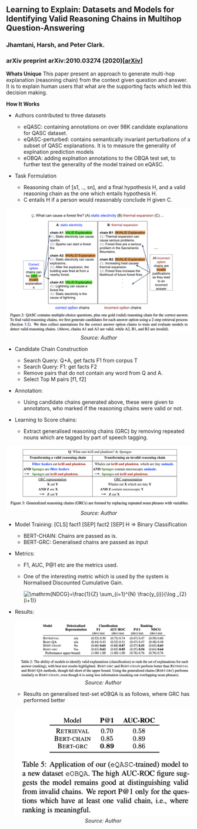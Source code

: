 ## Learning to Explain: Datasets and Models for Identifying Valid Reasoning Chains in Multihop Question-Answering
### Jhamtani, Harsh, and Peter Clark. 
### arXiv preprint arXiv:2010.03274 (2020)[[arXiv](https://arxiv.org/pdf/2010.03274.pdf)]

**Whats Unique**
This paper present an approach to generate multi-hop explanation (reasoning chain) from the context given question and answer. It is to explain human users that what are the supporting facts which led this decision making.

**How It Works**
* Authors contributed to three datasets
    * eQASC: containing annotations on over 98K candidate explanations for QASC dataset.
    * eQASC-perturbed: contains semantically invariant perturbations of a subset of QASC explanations. It is to measure the generality of explnation prediction models
    * eOBQA: adding explnation annotations to the OBQA test set, to further test the generality of the model trained on eQASC.

* Task Formulation
    * Reasoning chain of [s1, .., sn], and a final hypothesis H, and a valid reasoning chain as the one which entails hypothesis H.
    * C entails H if a person would reasonably conclude H given C.
<p align="center">
    <img width=600 src="images/GRC_illustration.png">
    <em>Source: Author</em>
    </p>


* Candidate Chain Construction
    * Search Query: Q+A, get facts F1 from corpus T
    * Search Query: F1: get facts F2
    * Remove pairs that do not contain any word from Q and A.
    * Select Top M pairs [f1, f2]

* Annotation:
    * Using candidate chains generated above, these were given to annotators, who marked if the reasoning chains were valid or not.

* Learning to Score chains:
    * Extract generalised reasoning chains (GRC) by removing repeated nouns which are tagged by part of speech tagging.
<p align="center">
    <img width=600 src="images/GRC_GRC_example.png">
    <em>Source: Author</em>
    </p>

* Model Training:
    [CLS] fact1 [SEP] fact2 [SEP] H => Binary Classification

    * BERT-CHAIN: Chains are passed as is.
    * BERT-GRC: Generalised chains are passed as input


* Metrics:
    * F1, AUC, P@1 etc are the metrics used.
    * One of the interesting metric which is used by the system is Normalised Discounted Cumulative Gain.

        <img src="https://i.upmath.me/svg/%5Cmathrm%7BNDCG%7D%3D%5Cfrac%7B1%7D%7BZ%7D%20%5Csum_%7Bi%3D1%7D%5E%7BN%7D%20%5Cfrac%7By_%7Bi%7D%7D%7B%5Clog%20_%7B2%7D(i%2B1)%7D" alt="\mathrm{NDCG}=\frac{1}{Z} \sum_{i=1}^{N} \frac{y_{i}}{\log _{2}(i+1)}" />
    
* Results:
    <p align="center">
    <img width=600 src="images/GRC_results.png">
    <em>Source: Author</em>
    </p>

    * Results on generalised test-set eOBQA is as follows, where GRC has performed better
    <p align="center">
    <img width=600 src="images/GRC_generalised_results.png">
    <em>Source: Author</em>
    </p>

